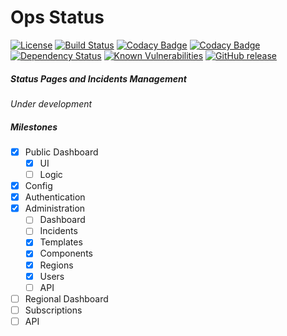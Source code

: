 # Ops Status

[![License](https://img.shields.io/badge/license-GPLv3-blue.svg)](https://github.com/requarks/opsstatus/blob/master/LICENSE)
[![Build Status](https://travis-ci.org/requarks/opsstatus.svg?branch=master)](https://travis-ci.org/requarks/opsstatus)
[![Codacy Badge](https://api.codacy.com/project/badge/Grade/df3886d694254a248a7585a90bc5faed)](https://www.codacy.com/app/requarks/opsstatus)
[![Codacy Badge](https://api.codacy.com/project/badge/Coverage/df3886d694254a248a7585a90bc5faed)](https://www.codacy.com/app/requarks/opsstatus)
[![Dependency Status](https://gemnasium.com/badges/github.com/requarks/opsstatus.svg)](https://gemnasium.com/github.com/requarks/opsstatus)
[![Known Vulnerabilities](https://snyk.io/test/github/requarks/opsstatus/badge.svg)](https://snyk.io/test/github/requarks/opsstatus)
[![GitHub release](https://img.shields.io/github/release/requarks/opsstatus.svg?maxAge=86400)](https://github.com/Requarks/opsstatus/releases)

##### Status Pages and Incidents Management
*Under development*

##### Milestones
- [x] Public Dashboard
	- [x] UI
	- [ ] Logic
- [x] Config
- [x] Authentication
- [x] Administration
	- [ ] Dashboard
	- [ ] Incidents
	- [x] Templates
	- [x] Components
	- [x] Regions
	- [x] Users
	- [ ] API
- [ ] Regional Dashboard
- [ ] Subscriptions
- [ ] API
